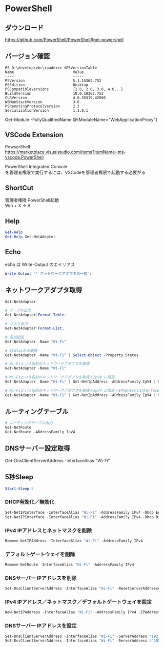 # PowerShell

## ダウンロード
https://github.com/PowerShell/PowerShell#get-powershell

## バージョン確認
```
PS D:\develop\vbs\ipaddr>> $PSVersionTable
Name                           Value
----                           -----
PSVersion                      5.1.18362.752
PSEdition                      Desktop
PSCompatibleVersions           {1.0, 2.0, 3.0, 4.0...}
BuildVersion                   10.0.18362.752
CLRVersion                     4.0.30319.42000
WSManStackVersion              3.0
PSRemotingProtocolVersion      2.3
SerializationVersion           1.1.0.1
```

Get-Module -FullyQualifiedName @{ModuleName="WebApplicationProxy"}  

## VSCode Extension

PowserShell  
https://marketplace.visualstudio.com/items?itemName=ms-vscode.PowerShell

PowerShell Integrated Console  
を管理者権限で実行するには、VSCodeを管理者権限で起動する必要がる

## ShortCut

管理者権限 PowerShell起動  
Win + X -> A

## Help

```ps1
Get-Help
Get-Help Get-NetAdapter
```

## Echo

echo は Write-Output のエイリアス  
```ps1
Write-Output '* ネットワークアダプタの一覧';
```

## ネットワークアダプタ取得

```ps1
Get-NetAdapter

# テーブル出力
Get-NetAdapter|Format-Table;

# リスト出力
Get-NetAdapter|Format-List;

# 名前指定
Get-NetAdapter -Name "Wi-Fi"

# Statusのみ取得
Get-NetAdapter -Name "Wi-Fi" | Select-Object -Property Status

# Wi-Fiという名前のネットワークアダプタを取得
Get-NetAdapter -Name "Wi-Fi"

# Wi-Fiという名前のネットワークアダプタを取得＋IpV4 に限定
Get-NetAdapter -Name "Wi-Fi" | Get-NetIpAddress -ADdressFamily IpV4 | Select-Object -Property IPAddress

# Wi-Fiという名前のネットワークアダプタを取得＋IpV4 に限定＋IPAdressとInterfaceAliasのみ選択取得
Get-NetAdapter -Name "Wi-Fi" | Get-NetIpAddress -ADdressFamily IpV4 | Select-Object -Property IPAddress,InterfaceAlias
```

## ルーティングテーブル

```ps1
# ルーティングテーブル出力
Get-NetRoute
Get-NetRoute -ADdressFamily IpV4
```

## DNSサーバー設定取得

Get-DnsClientServerAddress -InterfaceAlias "Wi-Fi"


## 5秒Sleep
```ps1
Start-Sleep 5
```

### DHCP有効化／無効化
```ps1
Set-NetIPInterface -InterfaceAlias "Wi-Fi" -AddressFamily IPv4 -Dhcp Enabled
Set-NetIPInterface -InterfaceAlias "Wi-Fi" -AddressFamily IPv4 -Dhcp Disabled
```

### IPv4 IPアドレスとネットマスクを削除
```ps1
Remove-NetIPAddress -InterfaceAlias "Wi-Fi" -AddressFamily IPv4
```
### デフォルトゲートウェイを削除
```ps1
Remove-NetRoute -InterfaceAlias "Wi-Fi" -AddressFamily IPv4
```
### DNSサーバー IPアドレスを削除
```ps1
Set-DnsClientServerAddress -InterfaceAlias "Wi-Fi" -ResetServerAddresses
```

### IPv4 IPアドレス／ネットマスク／デフォルトゲートウェイを設定
```ps1
New-NetIPAddress -InterfaceAlias "Wi-Fi" -AddressFamily IPv4 -IPAddress "192.168.1.2" -PrefixLength 24 -DefaultGateway "192.168.1.1"
```

### DNSサーバー IPアドレスを設定
```ps1
Set-DnsClientServerAddress -InterfaceAlias "Wi-Fi" -ServerAddress "192.168.1.1"
Set-DnsClientServerAddress -InterfaceAlias "Wi-Fi" -ServerAddress ("192.168.1.1","192.168.1.111")
```
